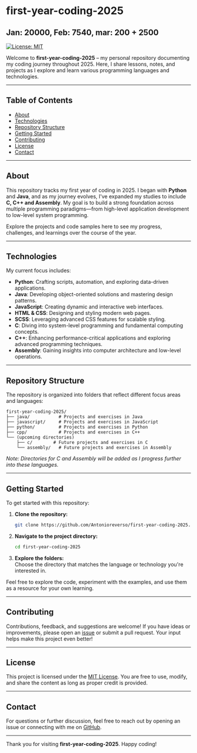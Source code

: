 # first-year-coding-2025 
## Jan: 20000, Feb: 7540, mar: 200 + 2500
[![License: MIT](https://img.shields.io/badge/License-MIT-yellow.svg)](LICENSE)

Welcome to **first-year-coding-2025** – my personal repository documenting my coding journey throughout 2025. Here, I share lessons, notes, and projects as I explore and learn various programming languages and technologies.

---

## Table of Contents

- [About](#about)
- [Technologies](#technologies)
- [Repository Structure](#repository-structure)
- [Getting Started](#getting-started)
- [Contributing](#contributing)
- [License](#license)
- [Contact](#contact)

---

## About

This repository tracks my first year of coding in 2025. I began with **Python** and **Java**, and as my journey evolves, I've expanded my studies to include **C, C++ and Assembly**. My goal is to build a strong foundation across multiple programming paradigms—from high-level application development to low-level system programming.

Explore the projects and code samples here to see my progress, challenges, and learnings over the course of the year.

---

## Technologies

My current focus includes:

- **Python**: Crafting scripts, automation, and exploring data-driven applications.
- **Java**: Developing object-oriented solutions and mastering design patterns.
- **JavaScript**: Creating dynamic and interactive web interfaces.
- **HTML & CSS**: Designing and styling modern web pages.
- **SCSS**: Leveraging advanced CSS features for scalable styling.
- **C**: Diving into system-level programming and fundamental computing concepts.
- **C++**: Enhancing performance-critical applications and exploring advanced programming techniques.
- **Assembly**: Gaining insights into computer architecture and low-level operations.

---

## Repository Structure

The repository is organized into folders that reflect different focus areas and languages:

```
first-year-coding-2025/
├── java/           # Projects and exercises in Java
├── javascript/     # Projects and exercises in JavaScript
├── python/         # Projects and exercises in Python
├── cpp/            # Projects and exercises in C++
└── (upcoming directories)
    ├── c/        # Future projects and exercises in C
    └── assembly/   # Future projects and exercises in Assembly
```

*Note: Directories for C and Assembly will be added as I progress further into these languages.*

---

## Getting Started

To get started with this repository:

1. **Clone the repository:**
   ```bash
   git clone https://github.com/Antonioreverso/first-year-coding-2025.git
   ```
2. **Navigate to the project directory:**
   ```bash
   cd first-year-coding-2025
   ```
3. **Explore the folders:**  
   Choose the directory that matches the language or technology you're interested in.

Feel free to explore the code, experiment with the examples, and use them as a resource for your own learning.

---

## Contributing

Contributions, feedback, and suggestions are welcome! If you have ideas or improvements, please open an [issue](https://github.com/Antonioreverso/first-year-coding-2025/issues) or submit a pull request. Your input helps make this project even better!

---

## License

This project is licensed under the [MIT License](LICENSE). You are free to use, modify, and share the content as long as proper credit is provided.

---

## Contact

For questions or further discussion, feel free to reach out by opening an issue or connecting with me on [GitHub](https://github.com/Antonioreverso).

---

Thank you for visiting **first-year-coding-2025**. Happy coding!


